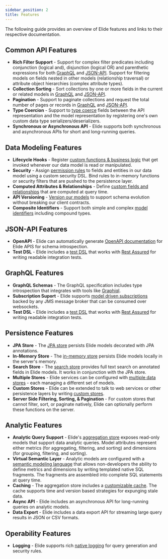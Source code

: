 ```yaml
---
sidebar_position: 2
title: Features
---
```


[//]: # (Copyright Jiaqi Liu)

[//]: # (Licensed under the Apache License, Version 2.0 &#40;the "License"&#41;;)
[//]: # (you may not use this file except in compliance with the License.)
[//]: # (You may obtain a copy of the License at)

[//]: # (    http://www.apache.org/licenses/LICENSE-2.0)

[//]: # (Unless required by applicable law or agreed to in writing, software)
[//]: # (distributed under the License is distributed on an "AS IS" BASIS,)
[//]: # (WITHOUT WARRANTIES OR CONDITIONS OF ANY KIND, either express or implied.)
[//]: # (See the License for the specific language governing permissions and)
[//]: # (limitations under the License.)

The following guide provides an overview of Elide features and links to their respective documentation.

<!--truncate-->

Common API Features
-------------------

<!-- markdown-link-check-disable -->

- **Rich Filter Support** - Support for complex filter predicates including conjunction (logical and), disjunction
  (logical OR) and parenthetic expressions for both [GraphQL](graphql#filtering) and [JSON-API](jsonapi#filtering).
  Support for filtering models on fields nested in other models (relationship traversal) or attribute object
  hierarchies (complex attribute types).
- **Collection Sorting** - Sort collections by one or more fields in the current or related models in
  [GraphQL](graphql#sorting) and [JSON-API](jsonapi#sorting).
- **Pagination** - Support to paginate collections and request the total number of pages or records in
  [GraphQL](graphql#pagination) and [JSON-API](jsonapi#pagination).
- **Type Coercion** - Support to [type coerce](clientapis#type-coercion) fields between the API representation and
  the model representation by registering one's own custom data type serializers/deserializers.
- **Synchronous or Asynchronous API** - Elide supports both synchronous and asynchronous APIs for short and long-running
  queries.

Data Modeling Features
----------------------

- **Lifecycle Hooks** - Register [custom functions & business logic](data-model#lifecycle-hooks) that get invoked
  whenever our data model is read or manipulated.
- **Security** - Assign [permission rules](security) to fields and entities in our data model using a custom security
  DSL.  Bind rules to in-memory functions or security filters that are pushed to the persistence layer.
- **Computed Attributes & Relationships** - Define [custom fields and relationships](data-model#computed-attributes)
  that are computed at query time.
- **API Versioning** - [Version our models](data-model#api-versions) to support schema evolution without breaking our
  client contracts.
- **Composite Identifiers** - Support both simple and complex [model identifiers](data-model#model-identifiers)
  including compound types.

JSON-API Features
-----------------

- **OpenAPI** - Elide can automatically generate [OpenAPI documentation](openapi) for Elide APIS for schema
  introspection.
- **Test DSL** - Elide includes a [test DSL](test) that works with [Rest Assured](https://rest-assured.io/) for writing
  readable integration tests.

GraphQL Features
----------------

- **GraphQL Schemas** - The GraphQL specification includes type introspection that integrates with tools like [Graphiql](https://github.com/graphql/graphiql).
- **Subscription Suport** - Elide supports [model driven subscriptions](subscriptions) backed by any JMS message broker
  that can be consumed over websockets.
- **Test DSL** - Elide includes a [test DSL](test) that works with [Rest Assured](https://rest-assured.io/) for
  writing readable integration tests.

Persistence Features
--------------------

- **JPA Store** - The [JPA store](datastores#jpa-store) persists Elide models decorated with JPA annotations.
- **In-Memory Store** - The [in-memory store](datastores#in-memory-store) persists Elide models locally in the server's
  memory.
- **Search Store** - The [search store](datastores#search-store) provides full text search on annotated fields in Elide
  models.  It works in conjunction with the JPA store.
- **Multiple Stores** - Elide services can be configured with [multiple data stores](datastores#multiple-stores) - each
  managing a different set of models.
- **Custom Stores** - Elide can be extended to talk to web services or other persistence layers by writing
  [custom stores](datastores#custom-stores).
- **Server Side Filtering, Sorting, & Pagination** - For custom stores that cannot filter, sort, or paginate natively,
  Elide can optionally perform these functions on the server.

Analytic Features
-----------------

- **Analytic Query Support** - Elide's [aggregation store](analytics) exposes read-only models that support data
  analytic queries.  Model attributes represent either metrics (for aggregating, filtering, and sorting) and
  dimensions (for grouping, filtering, and sorting).
- **Virtual Semantic Layer** - Analytic models are configured with a
  [semantic modeling language](analytics.html#model-configuration) that allows non-developers the ability to define
  metrics and dimensions by writing templated native SQL fragments. The fragments are assembled into complete SQL
  statements at query time.
- **Caching** - The aggregation store includes a [customizable cache](performance#aggregationdatastore-cache). The
  cache supports time and version based strategies for expunging stale data.
- **Async API** - Elide includes an asynchronous API for long-running queries on analytic models.
- **Data Export** - Elide includes a data export API for streaming large query results in JSON or CSV formats.

Operability Features
--------------------

- **Logging** - Elide supports rich [native logging](audit) for query generation and security rules.

<!-- markdown-link-check-enable -->
